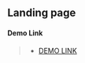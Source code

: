 ## Landing page


#### Demo Link
> - [DEMO LINK](https://tetianakostiuk1.github.io/layout_landing-page/)
